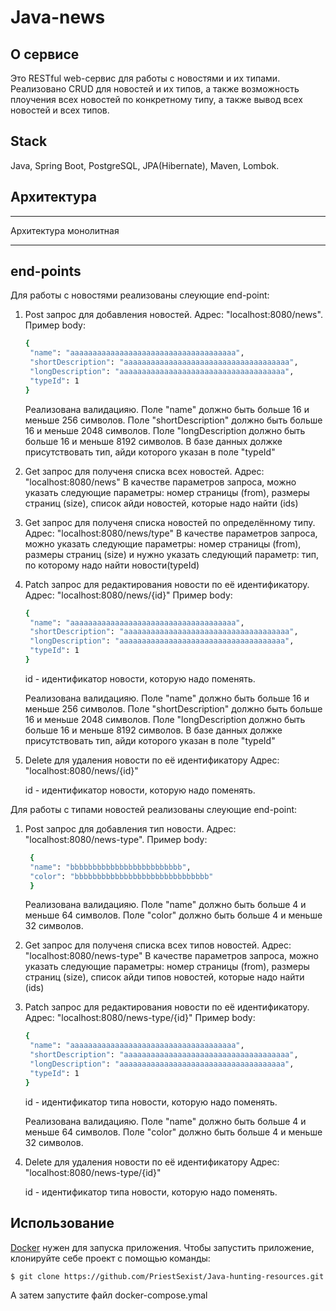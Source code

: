 # Java-news

## О сервисе
Это RESTful web-сервис для работы с новостями и их типами. Реализовано CRUD для новостей и их типов, а также возможность плоучения всех новостей по конкретному типу, а также вывод всех новостей и всех типов.

## Stack
Java, Spring Boot, PostgreSQL, JPA(Hibernate), Maven, Lombok.

## Архитектура
_______________________________________________________________
Архитектура монолитная
_______________________________________________________________

## end-points

Для работы с новостями реализованы слеующие end-point:
1) Post запрос для добавления новостей.
   Адрес: "localhost:8080/news".
   Пример body:
   ```sh
   {
    "name": "ааааааааааааааааааааааааааааааааааааа", 
    "shortDescription": "ааааааааааааааааааааааааааааааааааааа", 
    "longDescription": "ааааааааааааааааааааааааааааааааааааа", 
    "typeId": 1
   }
   ```
   Реализована валидацияю.
   Поле "name" должно быть больше 16 и меньше 256 символов. 
   Поле "shortDescription" должно быть больше 16 и меньше 2048 символов. 
   Поле "longDescription должно быть больше 16 и меньше 8192 символов. 
   В базе данных должке присутствовать тип, айди которого указан в поле "typeId"
 
2) Get запрос для полученя списка всех новостей.
   Адрес: "localhost:8080/news"
   В качестве параметров запроса, можно указать следующие параметры: номер страницы (from), размеры страниц (size), список айди новостей, которые надо найти (ids)

3) Get запрос для полученя списка новостей по определённому типу.
   Адрес: "localhost:8080/news/type"
   В качестве параметров запроса, можно указать следующие параметры: номер страницы (from), размеры страниц (size) и нужно указать следующий параметр: тип, по которому надо найти новости(typeId)

4) Patch запрос для редактирования новости по её идентификатору.
   Адрес: "localhost:8080/news/{id}"
   Пример body:
   ```sh
   {
    "name": "ааааааааааааааааааааааааааааааааааааа", 
    "shortDescription": "ааааааааааааааааааааааааааааааааааааа", 
    "longDescription": "ааааааааааааааааааааааааааааааааааааа", 
    "typeId": 1
   }
   ```
   id - идентификатор новости, которую надо поменять.
   
   Реализована валидацияю.
   Поле "name" должно быть больше 16 и меньше 256 символов. 
   Поле "shortDescription" должно быть больше 16 и меньше 2048 символов. 
   Поле "longDescription должно быть больше 16 и меньше 8192 символов. 
   В базе данных должке присутствовать тип, айди которого указан в поле "typeId"
   
6) Delete для удаления новости по её идентификатору
   Адрес: "localhost:8080/news/{id}"
   
   id - идентификатор новости, которую надо поменять.

Для работы с типами новостей реализованы слеующие end-point:

1) Post запрос для добавления тип новости.
   Адрес: "localhost:8080/news-type".
   Пример body:
   ```sh
    {
    "name": "bbbbbbbbbbbbbbbbbbbbbbbbb", 
    "color": "bbbbbbbbbbbbbbbbbbbbbbbbbbbbbb"
    }
   ```
   Реализована валидацияю.
   Поле "name" должно быть больше 4 и меньше 64 символов. 
   Поле "color" должно быть больше 4 и меньше 32 символов. 
 
2) Get запрос для полученя списка всех типов новостей.
   Адрес: "localhost:8080/news-type"
   В качестве параметров запроса, можно указать следующие параметры: номер страницы (from), размеры страниц (size), список айди типов новостей, которые надо найти (ids)

3) Patch запрос для редактирования новости по её идентификатору.
   Адрес: "localhost:8080/news-type/{id}"
   Пример body:
   ```sh
   {
    "name": "ааааааааааааааааааааааааааааааааааааа", 
    "shortDescription": "ааааааааааааааааааааааааааааааааааааа", 
    "longDescription": "ааааааааааааааааааааааааааааааааааааа", 
    "typeId": 1
   }
   ```
   id - идентификатор типа новости, которую надо поменять.
   
   Реализована валидацияю.
   Поле "name" должно быть больше 4 и меньше 64 символов. 
   Поле "color" должно быть больше 4 и меньше 32 символов. 
   
4) Delete для удаления новости по её идентификатору
   Адрес: "localhost:8080/news-type/{id}"
   
   id - идентификатор типа новости, которую надо поменять.

## Использование
[Docker](https://www.docker.com/) нужен для запуска приложения.
Чтобы запустить приложение, клонируйте себе проект с помощью команды:

```sh
$ git clone https://github.com/PriestSexist/Java-hunting-resources.git
```

А затем запустите файл docker-compose.ymal
